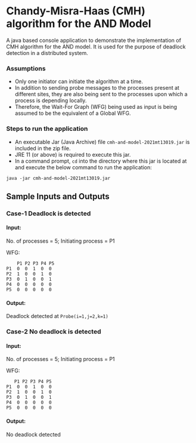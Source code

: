 # Chandy-Misra-Haas (CMH) algorithm for the AND Model

A java based console application to demonstrate the implementation of CMH algorithm for the AND model. It is used for
the purpose of deadlock detection in a distributed system.

### Assumptions

- Only one initiator can initiate the algorithm at a time.
- In addition to sending probe messages to the processes present at different sites, they are also being sent to the
  processes upon which a process is depending locally.
- Therefore, the Wait-For Graph (WFG) being used as input is being assumed to be the equivalent of a Global WFG.

### Steps to run the application

- An executable Jar (Java Archive) file `cmh-and-model-2021mt13019.jar` is included in the zip file.
- JRE 11 (or above) is required to execute this jar.
- In a command prompt, `cd` into the directory where this jar is located at and execute the below command to run the
  application:

 ```
 java -jar cmh-and-model-2021mt13019.jar
```

## Sample Inputs and Outputs

### Case-1 Deadlock is detected

#### Input:
No. of processes = 5; 
Initiating process = P1

WFG:
```
    P1 P2 P3 P4 P5
P1  0  0  1  0  0  
P2  1  0  0  1  0  
P3  0  1  0  0  1  
P4  0  0  0  0  0  
P5  0  0  0  0  0
```


#### Output:
Deadlock detected at `Probe(i=1,j=2,k=1)`

### Case-2 No deadlock is detected
#### Input:
No. of processes = 5;
Initiating process = P1

WFG:
```
   P1 P2 P3 P4 P5
P1  0  0  1  0  0  
P2  1  0  0  1  0  
P3  0  1  0  0  1  
P4  0  0  0  0  0  
P5  0  0  0  0  0

```

#### Output:
No deadlock detected
